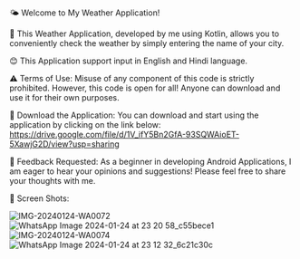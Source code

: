 🌤️ Welcome to My Weather Application!

📱 This Weather Application, developed by me using Kotlin, allows you to conveniently check the weather by simply entering the name of your city.

😊 This Application support input in English and Hindi language.

⚠️ Terms of Use:
Misuse of any component of this code is strictly prohibited. However, this code is open for all! Anyone can download and use it for their own purposes.

🔗 Download the Application:
You can download and start using the application by clicking on the link below:
https://drive.google.com/file/d/1V_ifY5Bn2GfA-93SQWAioET-5XawjG2D/view?usp=sharing

🚀 Feedback Requested:
As a beginner in developing Android Applications, I am eager to hear your opinions and suggestions! Please feel free to share your thoughts with me.

📸 Screen Shots:

![IMG-20240124-WA0072](https://github.com/saksham-09-design/WeatherApplication/assets/115058591/cd30dd05-a6a2-4168-8416-fa3f0969bf33)
![WhatsApp Image 2024-01-24 at 23 20 58_c55bece1](https://github.com/saksham-09-design/WeatherApplication/assets/115058591/e2987ee3-ee97-422a-9950-dfaad3db4377)
![IMG-20240124-WA0074](https://github.com/saksham-09-design/WeatherApplication/assets/115058591/2c128bef-3700-4dc7-a2ea-ad805aa7cc61)
![WhatsApp Image 2024-01-24 at 23 12 32_6c21c30c](https://github.com/saksham-09-design/WeatherApplication/assets/115058591/ecfce4db-736b-4c11-b07f-20b1f6589cd6)

